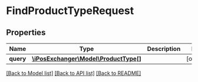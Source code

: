 # FindProductTypeRequest

## Properties
Name | Type | Description | Notes
------------ | ------------- | ------------- | -------------
**query** | [**\iPosExchanger\Model\ProductType[]**](ProductType.md) |  | [optional] 

[[Back to Model list]](../README.md#documentation-for-models) [[Back to API list]](../README.md#documentation-for-api-endpoints) [[Back to README]](../README.md)


